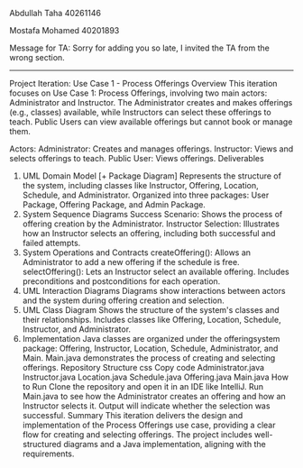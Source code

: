 Abdullah Taha 40261146

Mostafa Mohamed 40201893

Message for TA: Sorry for adding you so late, I invited the TA from the wrong section. 

------------------------------------------------------------------------------------------------------------------------------------------------------------
Project Iteration: Use Case 1 - Process Offerings
Overview
This iteration focuses on Use Case 1: Process Offerings, involving two main actors: Administrator and Instructor. The Administrator creates and makes offerings (e.g., classes) available, while Instructors can select these offerings to teach. Public Users can view available offerings but cannot book or manage them.

Actors:
Administrator: Creates and manages offerings.
Instructor: Views and selects offerings to teach.
Public User: Views offerings.
Deliverables
1. UML Domain Model [+ Package Diagram]
Represents the structure of the system, including classes like Instructor, Offering, Location, Schedule, and Administrator.
Organized into three packages: User Package, Offering Package, and Admin Package.
2. System Sequence Diagrams
Success Scenario: Shows the process of offering creation by the Administrator.
Instructor Selection: Illustrates how an Instructor selects an offering, including both successful and failed attempts.
3. System Operations and Contracts
createOffering(): Allows an Administrator to add a new offering if the schedule is free.
selectOffering(): Lets an Instructor select an available offering.
Includes preconditions and postconditions for each operation.
4. UML Interaction Diagrams
Diagrams show interactions between actors and the system during offering creation and selection.
5. UML Class Diagram
Shows the structure of the system's classes and their relationships.
Includes classes like Offering, Location, Schedule, Instructor, and Administrator.
6. Implementation
Java classes are organized under the offeringsystem package:
Offering, Instructor, Location, Schedule, Administrator, and Main.
Main.java demonstrates the process of creating and selecting offerings.
Repository Structure
css
Copy code
Administrator.java
Instructor.java
Location.java
Schedule.java
Offering.java
Main.java
How to Run
Clone the repository and open it in an IDE like IntelliJ.
Run Main.java to see how the Administrator creates an offering and how an Instructor selects it.
Output will indicate whether the selection was successful.
Summary
This iteration delivers the design and implementation of the Process Offerings use case, providing a clear flow for creating and selecting offerings. The project includes well-structured diagrams and a Java implementation, aligning with the requirements.




